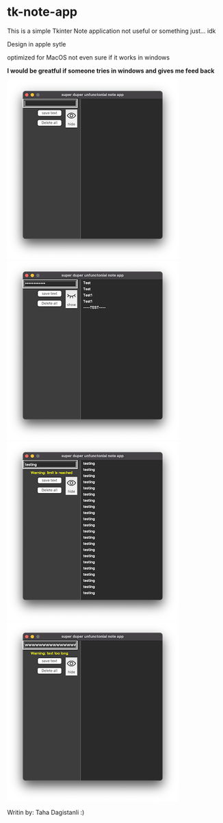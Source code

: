 # tk-note-app
This is a simple Tkinter Note application not useful or something just... idk

Design in apple sytle

optimized for MacOS not even sure if it works in windows 

**I would be greatful if someone tries in windows and gives me feed back**

![alt text](./images/preview.png)
![alt text](./images/preview-2.png)
![alt text](./images/preview-3.png)
![alt text](./images/preview-4.png)


Writin by: Taha Dagistanli :)

